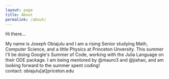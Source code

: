 ```yaml
---
layout: page
title: About
permalink: /about/
---
```

<div class="man-title">
  Hi there...
</div>

<p>  
  <div class="manual-content">
  My name is Joseph Obiajulu and I am a rising Senior studying Math, Computer Science, and a little Physics at Princeton Unversity. This summer I'll be doing Google's Summer of Code, working with the Julia Language on their ODE package. I am being mentored by @mauro3 and @jiahao, and am looking forward to the summer spent coding!
  </div>
  <div class="manual manual-title">
    contact: obiajulu[at]priceton.edu
  </div>
</p>

